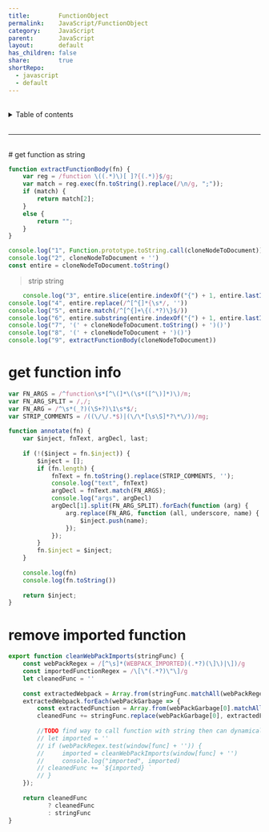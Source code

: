 ```yaml
---
title:        FunctionObject  
permalink:    JavaScript/FunctionObject  
category:     JavaScript  
parent:       JavaScript  
layout:       default  
has_children: false  
share:        true  
shortRepo:  
  - javascript  
  - default              
---
```

  
  
<br/>              
  
<details markdown="block">                    
<summary>                    
Table of contents                    
</summary>                    
{: .text-delta }                    
1. TOC                    
{:toc}                    
</details>                    
  
<br/>                    
  
***                    
  
<br/>    
# get function as string    
  
>  
  
```javascript    
function extractFunctionBody(fn) {  
    var reg = /function \((.*)\)[ ]?{(.*)}$/g;  
    var match = reg.exec(fn.toString().replace(/\n/g, ";"));  
    if (match) {  
        return match[2];  
    }  
    else {  
        return "";  
    }  
}    
```    
  
```javascript    
console.log("1", Function.prototype.toString.call(cloneNodeToDocument))  
console.log("2", cloneNodeToDocument + '')  
const entire = cloneNodeToDocument.toString()    
```    
  
> strip string  
  
```javascript    
    console.log("3", entire.slice(entire.indexOf("{") + 1, entire.lastIndexOf("}")))  
console.log("4", entire.replace(/^[^{]*{\s*/, ''))  
console.log("5", entire.match(/^[^{]+\{(.*?)\}$/))  
console.log("6", entire.substring(entire.indexOf("{") + 1, entire.lastIndexOf("}")))  
console.log("7", '(' + cloneNodeToDocument.toString() + ')()')  
console.log("8", '(' + cloneNodeToDocument + ')()')  
console.log("9", extractFunctionBody(cloneNodeToDocument))    
```    
  
# get function info  
  
```javascript    
var FN_ARGS = /^function\s*[^\(]*\(\s*([^\)]*)\)/m;  
var FN_ARG_SPLIT = /,/;  
var FN_ARG = /^\s*(_?)(\S+?)\1\s*$/;  
var STRIP_COMMENTS = /((\/\/.*$)|(\/\*[\s\S]*?\*\/))/mg;  
  
function annotate(fn) {  
    var $inject, fnText, argDecl, last;  
  
    if (!($inject = fn.$inject)) {  
        $inject = [];  
        if (fn.length) {  
            fnText = fn.toString().replace(STRIP_COMMENTS, '');  
            console.log("text", fnText)  
            argDecl = fnText.match(FN_ARGS);  
            console.log("args", argDecl)  
            argDecl[1].split(FN_ARG_SPLIT).forEach(function (arg) {  
                arg.replace(FN_ARG, function (all, underscore, name) {  
                    $inject.push(name);  
                });  
            });  
        }  
        fn.$inject = $inject;  
    }  
  
    console.log(fn)  
    console.log(fn.toString())  
  
    return $inject;  
}    
```    
  
# remove imported function  
  
```javascript    
export function cleanWebPackImports(stringFunc) {  
    const webPackRegex = /[^\s]*(WEBPACK_IMPORTED)(.*?)(\]\)|\])/g  
    const importedFunctionRegex = /\[\"(.*?)\"\]/g  
    let cleanedFunc = ''  
  
    const extractedWebpack = Array.from(stringFunc.matchAll(webPackRegex))  
    extractedWebpack.forEach(webPackGarbage => {  
        const extractedFunction = Array.from(webPackGarbage[0].matchAll(importedFunctionRegex), x => x[1])  
        cleanedFunc += stringFunc.replace(webPackGarbage[0], extractedFunction)  
  
        //TODO find way to call function with string then can dynamically add used imports    
        // let imported = ''    
        // if (webPackRegex.test(window[func] + '')) {    
        //     imported = cleanWebPackImports(window[func] + '')    
        //     console.log("imported", imported)    
        // cleanedFunc += `${imported} `    
        // }    
    });  
  
    return cleanedFunc  
           ? cleanedFunc  
           : stringFunc  
}    
```